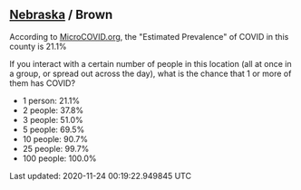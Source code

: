 
## [Nebraska](/united-states/nebraska) / Brown

According to [MicroCOVID.org](http://microcovid.org),
the "Estimated Prevalence" of COVID in this county is 21.1%

If you interact with a certain number of people in this location
(all at once in a group, or spread out across the day), what is the chance that
1 or more of them has COVID?

- 1 person: 21.1%
- 2 people: 37.8%
- 3 people: 51.0%
- 5 people: 69.5%
- 10 people: 90.7%
- 25 people: 99.7%
- 100 people: 100.0%

Last updated: 2020-11-24 00:19:22.949845 UTC
